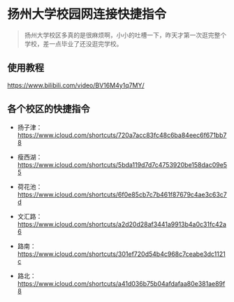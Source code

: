 # 扬州大学校园网连接快捷指令
> 扬州大学校区多真的是很麻烦啊，小小的吐槽一下，昨天才第一次逛完整个学校，差一点毕业了还没逛完学校。
## 使用教程
https://www.bilibili.com/video/BV16M4y1q7MY/
## 各个校区的快捷指令
-  扬子津：https://www.icloud.com/shortcuts/720a7acc83fc48c6ba84eec6f671bb78

- 瘦西湖：https://www.icloud.com/shortcuts/5bda119d7d7c4753920be158dac09e55

- 荷花池：https://www.icloud.com/shortcuts/6f0e85cb7c7b461f87679c4ae3c63c7d

- 文汇路：https://www.icloud.com/shortcuts/a2d20d28af3441a9913b4a0c31fc42a6

- 路南：https://www.icloud.com/shortcuts/301ef720d54b4c968c7ceabe3dc1121c

- 路北：https://www.icloud.com/shortcuts/a41d036b75b04afdafaa80e381ae89f8

